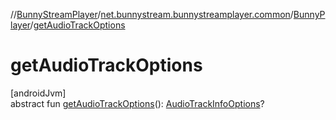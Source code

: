 //[BunnyStreamPlayer](../../../index.md)/[net.bunnystream.bunnystreamplayer.common](../index.md)/[BunnyPlayer](index.md)/[getAudioTrackOptions](get-audio-track-options.md)

# getAudioTrackOptions

[androidJvm]\
abstract fun [getAudioTrackOptions](get-audio-track-options.md)(): [AudioTrackInfoOptions](../../net.bunnystream.bunnystreamplayer.model/-audio-track-info-options/index.md)?
